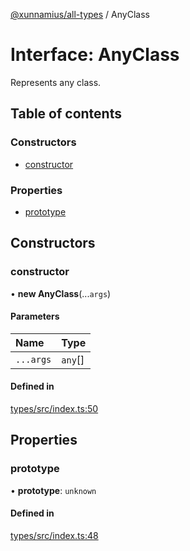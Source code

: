 [@xunnamius/all-types][1] / AnyClass

# Interface: AnyClass

Represents any class.

## Table of contents

### Constructors

- [constructor][2]

### Properties

- [prototype][3]

## Constructors

### constructor

• **new AnyClass**(...`args`)

#### Parameters

| Name      | Type     |
| :-------- | :------- |
| `...args` | `any`\[] |

#### Defined in

[types/src/index.ts:50][4]

## Properties

### prototype

• **prototype**: `unknown`

#### Defined in

[types/src/index.ts:48][5]

[1]: ../README.md
[2]: AnyClass.md#constructor
[3]: AnyClass.md#prototype
[4]:
  https://github.com/Xunnamius/typescript-utils/blob/eac23c7/packages/types/src/index.ts#L50
[5]:
  https://github.com/Xunnamius/typescript-utils/blob/eac23c7/packages/types/src/index.ts#L48
